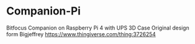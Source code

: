 # Companion-Pi
Bitfocus Companion on Raspberry Pi 4 with UPS 3D Case
Original design form Bigjeffrey
https://www.thingiverse.com/thing:3726254
